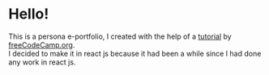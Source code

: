 # Hello!
This is a persona e-portfolio, I created with the help of a [tutorial](https://youtu.be/_xkSvufmjEs?si=Xl7tqfvOppQQhogx) by [freeCodeCamp.org](freeCodeCamp.org).  
I decided to make it in react js because it had been a while since I had done any work in react js.
